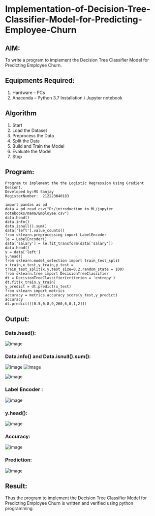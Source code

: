 # Implementation-of-Decision-Tree-Classifier-Model-for-Predicting-Employee-Churn

## AIM:
To write a program to implement the Decision Tree Classifier Model for Predicting Employee Churn.

## Equipments Required:
1. Hardware – PCs
2. Anaconda – Python 3.7 Installation / Jupyter notebook

## Algorithm
1. Start
2. Load the Dataset
3. Preprocess the Data
4. Split the Data
5. Build and Train the Model
6. Evaluate the Model
7. Stop



## Program:
```
Program to implement the the Logistic Regression Using Gradient Descent.
Developed by:MS Sanjay
RegisterNumber:  212223040183
```
```
import pandas as pd
data = pd.read_csv("D:/introduction to ML/jupyter notebooks/mama/Employee.csv")
data.head()
data.info()
data.isnull().sum()
data['left'].value_counts()
from sklearn.preprocessing import LabelEncoder
le = LabelEncoder()
data['salary'] = le.fit_transform(data['salary'])
data.head()
y = data['left']
y.head()
from sklearn.model_selection import train_test_split
x_train,x_test,y_train,y_test = train_test_split(x,y,test_size=0.2,random_state = 100)
from sklearn.tree import DecisionTreeClassifier
dt = DecisionTreeClassifier(criterion = 'entropy')
dt.fit(x_train,y_train)
y_predict = dt.predict(x_test)
from sklearn import metrics
accuracy = metrics.accuracy_score(y_test,y_predict)
accuracy
dt.predict([[0.5,0.8,9,260,6,0,1,2]])

```
## Output:
### Data.head():
![image](https://github.com/arbasil05/-Implementation-of-Logistic-Regression-Using-Gradient-Descent/assets/144218037/a0894abd-5425-4f4e-a8a5-afe6d8f06ab3)
### Data.info() and Data.isnull().sum():
![image](https://github.com/arbasil05/-Implementation-of-Logistic-Regression-Using-Gradient-Descent/assets/144218037/2d1870be-45ae-4072-94f2-457bd3fc7f8c)
![image](https://github.com/arbasil05/-Implementation-of-Logistic-Regression-Using-Gradient-Descent/assets/144218037/cecd03aa-658d-4df6-b82f-8a1ef4ea0980)

![image](https://github.com/arbasil05/-Implementation-of-Logistic-Regression-Using-Gradient-Descent/assets/144218037/e0a14a4c-97b2-40e8-a8a9-fb19c107dd82)

### Label Encoder :
![image](https://github.com/arbasil05/-Implementation-of-Logistic-Regression-Using-Gradient-Descent/assets/144218037/4119b636-8467-4173-867b-a83dec66b243)

### y.head():
![image](https://github.com/arbasil05/-Implementation-of-Logistic-Regression-Using-Gradient-Descent/assets/144218037/0f00de90-8207-4a28-ac3c-bb47057ae205)
### Accuracy:
![image](https://github.com/arbasil05/-Implementation-of-Logistic-Regression-Using-Gradient-Descent/assets/144218037/e1c1c5e3-9abd-4b70-ba69-af128b8e87d8)
### Prediction:
![image](https://github.com/arbasil05/-Implementation-of-Logistic-Regression-Using-Gradient-Descent/assets/144218037/20d0366c-a7f9-4027-8976-733d7214b398)
## Result:
Thus the program to implement the  Decision Tree Classifier Model for Predicting Employee Churn is written and verified using python programming.
